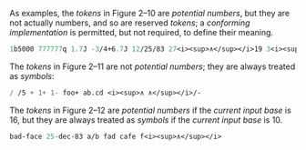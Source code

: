  



As examples, the *tokens* in Figure 2–10 are *potential numbers*, but they are not actually numbers, and so are reserved *tokens*; a *conforming implementation* is permitted, but not required, to define their meaning. 




```lisp title="Figure 2–10. Examples of reserved tokens"
1b5000 777777q 1.7J -3/4+6.7J 12/25/83 27<i><sup>∧</sup></i>19 3<i><sup>∧</sup></i>4/5 6//7 3.1.2.6 <i><sup>∧</sup></i>-43<i><sup>∧</sup></i> 3.141 592 653 589 793 238 4 -3.7+2.6i-6.17j+19.6k
```
 



The *tokens* in Figure 2–11 are not *potential numbers*; they are always treated as *symbols*: 




```lisp title="Figure 2–11. Examples of symbols"
/ /5 + 1+ 1- foo+ ab.cd <i><sup>∧ ∧</sup></i>/-
```
  







The *tokens* in Figure 2–12 are *potential numbers* if the *current input base* is 16, but they are always treated as *symbols* if the *current input base* is 10. 




```lisp title="Figure 2–12. Examples of symbols or potential numbers"
bad-face 25-dec-83 a/b fad cafe f<i><sup>∧</sup></i>
```
 



